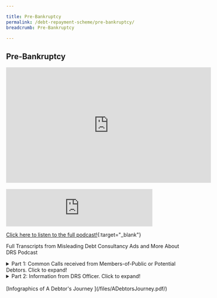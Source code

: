 ```yaml
---

title: Pre-Bankruptcy
permalink: /debt-repayment-scheme/pre-bankruptcy/
breadcrumb: Pre-Bankruptcy

---
```

Pre-Bankruptcy
---

<div class="bp-youtube">
<iframe width="560" height="315" src="https://www.youtube.com/embed/q-JSLUSi08M" title="YouTube video player" frameborder="0" allow="accelerometer; autoplay; clipboard-write; encrypted-media; gyroscope; picture-in-picture" allowfullscreen></iframe>
</div><br>

<iframe src="https://anchor.fm/minlaw-confidential/embed/episodes/Misleading-Debt-Consultancy-Ads-e16kskn/a-a6ef792" height="102px" width="400px" frameborder="0" scrolling="no"></iframe>

[Click here to listen to the full podcast!](https://anchor.fm/minlaw-confidential/embed/episodes/Misleading-Debt-Consultancy-Ads-e16kskn/a-a6ef792){:target="_blank"}

Full Transcripts from Misleading Debt Consultancy Ads and More About DRS Podcast

<details>
  <summary>Part 1: Common Calls received from Members-of-Public or Potential Debtors. Click to expand!</summary>
 <br><br>
Caller: So I went to this certain debt consultancy firm to seek their advice. Wah I tell you, they charge their fees in thousands of dollars. I am considering to apply for the     Debt Repayment Scheme (DRS) but I’m not sure about some of the information.<br><br>

Basically, I want to check. Is it true to be able to be eligible for the Debt Repayment scheme, I need to file a bankruptcy application?<br><br>

MinLaw Services Centre: Yes, sir, that is correct. To be considered for Debt Repayment Scheme, you must first file a bankruptcy application. The bankruptcy application will be heard in the High Court and you may be referred by the court to the Official Assignee to help in assessing your suitability to be placed under Debt Repayment Scheme. Please note that there will be criteria which you have to fulfil, such as the total debt owed is not more than $150,000, and most importantly, you must be employed. Otherwise, you may end up becoming a bankrupt if you do not meet the suitability criteria.<br><br>

Caller: Wah confirm or not? That’s different from what I heard leh, they said don’t worry.<br><br>

MinLaw Services Centre:Yes sir, it's good that you called to check to actually find out more about it.<br><br>
  
</details>

<details>
  <summary>Part 2: Information from DRS Officer. Click to expand!</summary>
<br><br>
Hi, this is Alvin Loo from the Insolvency Office under Ministry of Law. It is true that we do receive calls on Debt Consultancy Firms.<br><br>
 
As you can tell from the conversation earlier, the feedback we receive is mostly related to the fees charged by some of these companies. There are also calls to verify the information that members of public receive from some of these companies.<br><br>
 
The Debt Consultancy Firms are companies that advise individuals on the various types of debt management solutions that are out there in the market. On top of that, they also help their customers to prepare legal documents to submit to us and to the Court. We understand that they charge a fee for their services.<br><br>
 
It is important for us to state that we do not endorse their services and  we cannot offer any recommendations when it comes to the debt consultancy firms so if you see MinLaw associated with any of the social media or advertisements out there, please call us and check with us.<br><br>
 
You are strongly encouraged to do your research when you encounter advertisements that appear too good to be true. For example, if the claim is that you can get a discount of up to 70 percent off your total debt, that is actually a huge discount and it’s a figure you should be very skeptical about.<br><br>
 
One thing to note about Debt Repayment Scheme is that one is expected to pay off his debts to the best of his ability. So, there is certainly no guarantee that there will be a huge discount off your debt at the end of the day.<br><br>
 
Straits Times actually published a very useful article on the various types of debt resolution options in Singapore, we will leave the link in the description box (https://www.straitstimes.com/business/schemes-that-help-you-manage-repayment). Just to summarise the key messages, there are various options in Singapore. First, you have the Debt Consolidation Plan, that is offered by the financial institutions directly. There is also the Debt Management Programme and that is offered by Credit Counselling Singapore. Lastly, there is also Debt Repayment Scheme and that is administered by Ministry of Law.<br><br>
 
In summary, the debt repayment scheme is essentially for helping people to avoid getting into bankruptcy. Through this scheme, people who are in debt and have difficulty paying off the debt, can have their debt restructured into monthly instalments, for repayment within a period of five years. By doing so, they will get to avoid bankruptcy.<br><br>
 
The important thing that we want the public to know is that there is no direct application for the Debt Repayment Scheme. You would only be considered for the Debt Repayment Scheme if a bankruptcy application has been filed against you. There are two ways in which a bankruptcy application can be filed against you. There are two ways in which a bankruptcy application can be filed against you. The first one is of course it is filed by a debtor, himself. The second way is when a creditor files a bankruptcy application against the debtor.<br><br>
 
Once a bankruptcy application is filed, the case will be heard in the court. The court will then decide if the case should be referred to the Official Assignee for an assessment of the person’s suitability for the scheme. So here, it is important for everyone to note that the assessment result might not be favourable to a person. When a person is found to be unsuitable for Debt Repayment Scheme, he or she may eventually become a bankrupt.<br><br>
 
One of the few misconceptions that debtors may have is that they have to pay a huge fee in order to get proper debt management advice. That is not true as there many other low cost or even free assistance out there.<br><br>
 
At the end of the day if you prefer to have an expert to talk to, we would recommend that you approach a non-profit organisation like Credit Counselling Singapore. We understand that there is a small one-time fee that you need to pay to CCS but their info talks are actually free of charge. For more information, you can actually contact them directly.<br><br> 
 
If you are still in doubt and would like to find out more about the Debt Repayment Scheme under the Ministry of Law, please visit our website or you can call us at 1800-2255-529.<br><br>
 
</details>

<br>
[Infographics of A Debtor's Journey ](/files/ADebtorsJourney.pdf/) <br>
